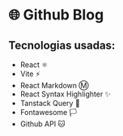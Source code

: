 # 🌐 Github Blog 

## Tecnologias usadas:

- React ⚛
- Vite ⚡
- React Markdown Ⓜ
- React Syntax Highlighter ✨
- Tanstack Query 🎊
- Fontawesome 🏳
- Github API 🐱
